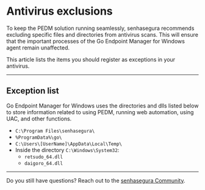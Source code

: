 # Antivirus exclusions

To keep the PEDM solution running seamlessly, senhasegura recommends excluding specific files and directories from antivirus scans. This will ensure that the important processes of the Go Endpoint Manager for Windows agent remain unaffected.

This article lists the items you should register as exceptions in your antivirus.

* * *

## Exception list

Go Endpoint Manager for Windows uses the directories and dlls listed below to store information related to using PEDM, running web automation, using UAC, and other functions.


* ```C:\Program Files\senhasegura\```
* ```%ProgramData%\go\``` 
* ```C:\Users\[UserName]\AppData\Local\Temp\```
* Inside the directory ```C:\Windows\System32```:
    * ```retsudo_64.dll```  
    * ```daigoro_64.dll```

* * *

Do you still have questions? Reach out to the [senhasegura Community](https://community.senhasegura.io/).
